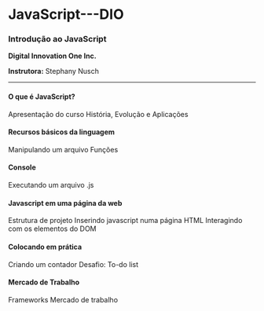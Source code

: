 # JavaScript---DIO
  ### Introdução ao JavaScript

**Digital Innovation One Inc.**


**Instrutora:** Stephany Nusch

_______

#### O que é JavaScript?

 Apresentação do curso
 História, Evolução e Aplicações

#### Recursos básicos da linguagem

 Manipulando um arquivo
 Funções

#### Console

 Executando um arquivo .js

#### Javascript em uma página da web

 Estrutura de projeto
 Inserindo javascript numa página HTML
 Interagindo com os elementos do DOM

#### Colocando em prática

 Criando um contador
 Desafio: To-do list

#### Mercado de Trabalho

 Frameworks
 Mercado de trabalho